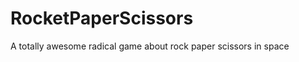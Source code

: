 RocketPaperScissors
===================

A totally awesome radical game about rock paper scissors in space
